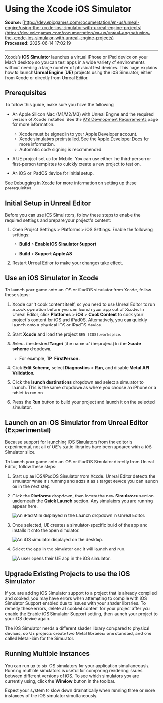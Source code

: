 # Using the Xcode iOS Simulator

**Source:** [https://dev.epicgames.com/documentation/en-us/unreal-engine/using-the-xcode-ios-simulator-with-unreal-engine-projects](https://dev.epicgames.com/documentation/en-us/unreal-engine/using-the-xcode-ios-simulator-with-unreal-engine-projects)  
**Processed:** 2025-06-14 17:02:19

---

Xcode’s **iOS Simulator** launches a virtual iPhone or iPad device on your Mac’s desktop so you can test apps in a wide variety of environments without needing a large number of physical test devices. This page explains how to launch **Unreal Engine (UE)** projects using the iOS Simulator, either from Xcode or directly from Unreal Editor.

## Prerequisites

To follow this guide, make sure you have the following:

-   An Apple Silicon Mac (M1/M2/M3) with Unreal Engine and the required version of Xcode installed. See the [iOS Development Requirements](/documentation/404) page for more information.
    -   Xcode must be signed in to your Apple Developer account.
    -   Xcode simulators preinstalled. See the [Apple Developer Docs](https://developer.apple.com/documentation/xcode/installing-additional-simulator-runtimes) for more information.
    -   Automatic code signing is recommended.
-   A UE project set up for Mobile. You can use either the third-person or first-person templates to quickly create a new project to test on.
    
-   An iOS or iPadOS device for initial setup.

See [Debugging in Xcode](/documentation/en-us/unreal-engine/debugging-ios-projects-with-xcode-in-unreal-engine) for more information on setting up these prerequisites.

## Initial Setup in Unreal Editor

Before you can use iOS Simulators, follow these steps to enable the required settings and prepare your project's content:

1.  Open Project Settings > Platforms > iOS Settings. Enable the following settings:
    
    -   **Build** > **Enable iOS Simulator Support**
        
    -   **Build** > **Support Apple A8**
        
2.  Restart Unreal Editor to make your changes take effect.
    

## Use an iOS Simulator in Xcode

To launch your game onto an iOS or iPadOS simulator from Xcode, follow these steps:

1.  Xcode can't cook content itself, so you need to use Unreal Editor to run a cook operation before you can launch your app out of Xcode. In Unreal Editor, click **Platforms** > **iOS** > **Cook Content** to cook your project's content for iOS and iPadOS. Alternatively, you can quickly launch onto a physical iOS or iPadOS device.
    
2.  Start **Xcode** and load the project `UE5 (IOS).workspace`.
    
3.  Select the desired **Target** (the name of the project) in the **Xcode scheme** dropdown.
    
    -   For example, **TP\_FirstPerson.**
4.  Click **Edit Scheme,** select **Diagnostics** > **Run**, and disable **Metal API Validation**.
    
5.  Click the **launch destinations** dropdown and select a simulator to launch. This is the same dropdown as where you choose an iPhone or a tablet to run on.
    
6.  Press the **Run** button to build your project and launch it on the selected simulator.
    

## Launch on an iOS Simulator from Unreal Editor (Experimental)

Because support for launching iOS Simulators from the editor is experimental, not all of UE's static libraries have been updated with a iOS Simulator slice.

To launch your game onto an iOS or iPadOS Simulator directly from Unreal Editor, follow these steps:

1.  Start up an iOS/iPadOS Simulator from Xcode. Unreal Editor detects the simulator while it's running and adds it as a target device you can launch on in the next step.
    
2.  Click the **Platforms** dropdown, then locate the new **Simulators** section underneath the **Quick Launch** section. Any simulators you are running appear here.
    
    ![An iPad Mini displayed in the Launch dropdown in Unreal Editor.](https://d1iv7db44yhgxn.cloudfront.net/documentation/images/3e78e768-e044-4333-b5bd-91bf37158891/launch_editor.png)
3.  Once selected, UE creates a simulator-specific build of the app and installs it onto the open simulator.
    
    ![An iOS simulator displayed on the desktop.](https://d1iv7db44yhgxn.cloudfront.net/documentation/images/b3cbffe4-4ea9-4994-8655-64ca4d58cf12/simulator_screenshot.png)
4.  Select the app in the simulator and it will launch and run.
    
    ![A user opens their UE app in the iOS simulator.](https://d1iv7db44yhgxn.cloudfront.net/documentation/images/2de6512f-a063-4cba-9396-3585b595db3d/simulator_working.gif)

## Upgrade Existing Projects to use the iOS Simulator

If you are adding iOS Simulator support to a project that is already compiled and cooked, you may have errors when attempting to compile with iOS Simulator Support enabled due to issues with your shader libraries. To remedy these errors, delete all cooked content for your project after you enable the Enable iOS Simulator Support setting, then launch your project to your iOS device again.

The iOS Simulator needs a different shader library compared to physical devices, so UE projects create two Metal libraries: one standard, and one called Metal-Sim for the Simulator.

## Running Multiple Instances

You can run up to six iOS simulators for your application simultaneously. Running multiple simulators is useful for comparing rendering issues between different versions of iOS. To see which simulators you are currently using, click the **Window** button in the toolbar.

Expect your system to slow down dramatically when running three or more instances of the iOS simulator simultaneously.